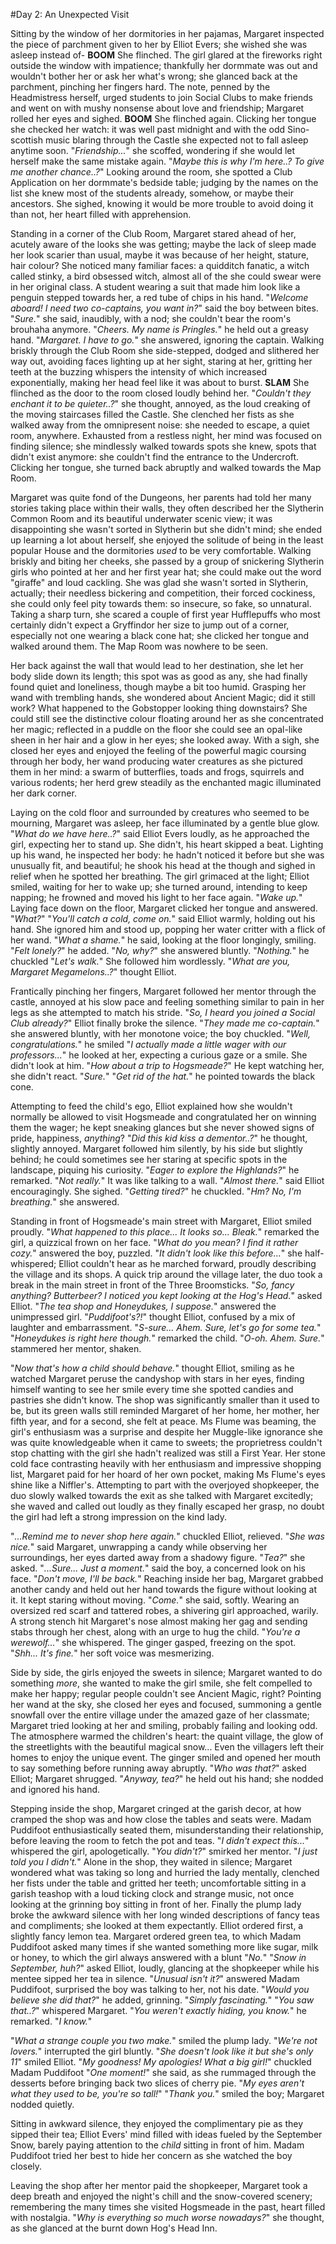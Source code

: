 #Day 2: An Unexpected Visit

Sitting by the window of her dormitories in her pajamas, Margaret inspected the piece of parchment given to her by Elliot Evers; she wished she was asleep instead of-
**BOOM** 
She flinched.
The girl glared at the fireworks right outside the window with impatience; thankfully her dormmate was out and wouldn't bother her or ask her what's wrong; she glanced back at the parchment, pinching her fingers hard.
The note, penned by the Headmistress herself, urged students to join Social Clubs to make friends and went on with mushy nonsense about love and friendship; Margaret rolled her eyes and sighed.
**BOOM**
She flinched again.
Clicking her tongue she checked her watch: it was well past midnight and with the odd Sino-scottish music blaring through the Castle she expected not to fall asleep anytime soon.
"*Friendship...*" she scoffed, wondering if she would let herself make the same mistake again.
"*Maybe this is why I'm here..? To give me another chance..?*"
Looking around the room, she spotted a Club Application on her dormmate's bedside table; judging by the names on the list she knew most of the students already, somehow, or maybe their ancestors.
She sighed, knowing it would be more trouble to avoid doing it than not, her heart filled with apprehension.


Standing in a corner of the Club Room, Margaret stared ahead of her, acutely aware of the looks she was getting; maybe the lack of sleep made her look scarier than usual, maybe it was because of her height, stature, hair colour? She noticed many familiar faces: a quidditch fanatic, a witch called stinky, a bird obsessed witch, almost all of the she could swear were in her original class.
A student wearing a suit that made him look like a penguin stepped towards her, a red tube of chips in his hand.
"*Welcome aboard! I need two co-captains, you want in?*" said the boy between bites.
"*Sure.*" she said, inaudibly, with a nod; she couldn't bear the room's brouhaha anymore.
"*Cheers. My name is Pringles.*" he held out a greasy hand.
"*Margaret. I have to go.*" she answered, ignoring the captain.
Walking briskly through the Club Room she side-stepped, dodged and slithered her way out, avoiding faces lighting up at her sight, staring at her, gritting her teeth at the buzzing whispers the intensity of which increased exponentially, making her head feel like it was about to burst.
**SLAM**
She flinched as the door to the room closed loudly behind her.
"*Couldn't they enchant it to be quieter..?*" she thought, annoyed, as the loud creaking of the moving staircases filled the Castle.
She clenched her fists as she walked away from the omnipresent noise: she needed to escape, a quiet room, anywhere.
Exhausted from a restless night, her mind was focused on finding silence; she mindlessly walked towards spots she knew, spots that didn't exist anymore: she couldn't find the entrance to the Undercroft.
Clicking her tongue, she turned back abruptly and walked towards the Map Room.

Margaret was quite fond of the Dungeons, her parents had told her many stories taking place within their walls, they often described her the Slytherin Common Room and its beautiful underwater scenic view; it was disappointing she wasn't sorted in Slytherin but she didn't mind; she ended up learning a lot about herself, she enjoyed the solitude of being in the least popular House and the dormitories *used* to be very comfortable.
Walking briskly and biting her cheeks, she passed by a group of snickering Slytherin girls who pointed at her and her first year hat; she could make out the word "giraffe" and loud cackling.
She was glad she wasn't sorted in Slytherin, actually; their needless bickering and competition, their forced cockiness, she could only feel pity towards them: so insecure, so fake, so unnatural.
Taking a sharp turn, she scared a couple of first year Hufflepuffs who most certainly didn't expect a Gryffindor her size to jump out of a corner, especially not one wearing a black cone hat; she clicked her tongue and walked around them.
The Map Room was nowhere to be seen.

Her back against the wall that would lead to her destination, she let her body slide down its length; this spot was as good as any, she had finally found quiet and loneliness, though maybe a bit too humid.
Grasping her wand with trembling hands, she wondered about Ancient Magic; did it still work? What happened to the Gobstopper looking thing downstairs? She could still see the distinctive colour floating around her as she concentrated her magic; reflected in a puddle on the floor she could see an opal-like sheen in her hair and a glow in her eyes; she looked away.
With a sigh, she closed her eyes and enjoyed the feeling of the powerful magic coursing through her body, her wand producing water creatures as she pictured them in her mind: a swarm of butterflies, toads and frogs, squirrels and various rodents; her herd grew steadily as the enchanted magic illuminated her dark corner.


Laying on the cold floor and surrounded by creatures who seemed to be mourning, Margaret was asleep, her face illuminated by a gentle blue glow.
"*What do we have here..?*" said Elliot Evers loudly, as he approached the girl, expecting her to stand up.
She didn't, his heart skipped a beat.
Lighting up his wand, he inspected her body: he hadn't noticed it before but she was unusually fit, and beautiful; he shook his head at the though and sighed in relief when he spotted her breathing.
The girl grimaced at the light; Elliot smiled, waiting for her to wake up; she turned around, intending to keep napping; he frowned and moved his light to her face again.
"*Wake up.*"
Laying face down on the floor, Margaret clicked her tongue and answered. "*What?*"
"*You'll catch a cold, come on.*" said Elliot warmly, holding out his hand.
She ignored him and stood up, popping her water critter with a flick of her wand.
"*What a shame.*" he said, looking at the floor longingly, smiling. "*Felt lonely?*" he added.
"*No, why?*" she answered bluntly.
"*Nothing.*" he chuckled "*Let's walk.*"
She followed him wordlessly.
"*What are you, Margaret Megamelons..?*" thought Elliot.

Frantically pinching her fingers, Margaret followed her mentor through the castle, annoyed at his slow pace and feeling something similar to pain in her legs as she attempted to match his stride.
"*So, I heard you joined a Social Club already?*" Elliot finally broke the silence.
"*They made me co-captain.*" she answered bluntly, with her monotone voice; the boy chuckled.
"*Well, congratulations.*" he smiled "*I actually made a little wager with our professors...*" he looked at her, expecting a curious gaze or a smile.
She didn't look at him.
"*How about a trip to Hogsmeade?*" He kept watching her, she didn't react.
"*Sure.*"
"*Get rid of the hat.*" he pointed towards the black cone.

Attempting to feed the child's ego, Elliot explained how she wouldn't normally be allowed to visit Hogsmeade and congratulated her on winning them the wager; he kept sneaking glances but she never showed signs of pride, happiness, *anything*?
"*Did this kid kiss a dementor..?*" he thought, slightly annoyed.
Margaret followed him silently, by his side but slightly behind; he could sometimes see her staring at specific spots in the landscape, piquing his curiosity.
"*Eager to explore the Highlands?*" he remarked.
"*Not really.*"
It was like talking to a wall.
"*Almost there.*" said Elliot encouragingly.
She sighed.
"*Getting tired?*" he chuckled.
"*Hm? No, I'm breathing.*" she answered.

Standing in front of Hogsmeade's main street with Margaret, Elliot smiled proudly.
"*What happened to this place... It looks so... Bleak.*" remarked the girl, a quizzical frown on her face.
"*What do you mean? I find it rather cozy.*" answered the boy, puzzled.
"*It didn't look like this before...*" she half-whispered; Elliot couldn't hear as he marched forward, proudly describing the village and its shops.
A quick trip around the village later, the duo took a break in the main street in front of the Three Broomsticks. 
"*So, fancy anything? Butterbeer? I noticed you kept looking at the Hog's Head.*" asked Elliot.
"*The tea shop and Honeydukes, I suppose.*" answered the unimpressed girl.
"*Puddifoot's?!*" thought Elliot, confused by a mix of laughter and embarrassment. "*S-sure... Ahem. Sure, let's go for some tea.*"
"*Honeydukes is right here though.*" remarked the child.
"*O-oh. Ahem. Sure.*" stammered her mentor, shaken.

"*Now that's how a child should behave.*" thought Elliot, smiling as he watched Margaret peruse the candyshop with stars in her eyes, finding himself wanting to see her smile every time she spotted candies and pastries she didn't know.
The shop was significantly smaller than it used to be, but its green walls still reminded Margaret of her home, her mother, her fifth year, and for a second, she felt at peace.
Ms Flume was beaming, the girl's enthusiasm was a surprise and despite her Muggle-like ignorance she was quite knowledgeable when it came to sweets; the proprietress couldn't stop chatting with the girl she hadn't realized was still a First Year.
Her stone cold face contrasting heavily with her enthusiasm and impressive shopping list, Margaret paid for her hoard of her own pocket, making Ms Flume's eyes shine like a Niffler's.
Attempting to part with the overjoyed shopkeeper, the duo slowly walked towards the exit as she talked with Margaret excitedly; she waved and called out loudly as they finally escaped her grasp, no doubt the girl had left a strong impression on the kind lady.

"*...Remind me to never shop here again.*" chuckled Elliot, relieved.
"*She was nice.*" said Margaret, unwrapping a candy while observing her surroundings, her eyes darted away from a shadowy figure. "*Tea?*" she asked.
"*...Sure... Just a moment.*" said the boy, a concerned look on his face. "*Don't move, I'll be back.*"
Reaching inside her bag, Margaret grabbed another candy and held out her hand towards the figure without looking at it.
It kept staring without moving.
"*Come.*" she said, softly.
Wearing an oversized red scarf and tattered robes, a shivering girl approached, warily.
A strong stench hit Margaret's nose almost making her gag and sending stabs through her chest, along with an urge to hug the child.
"*You're a werewolf...*" she whispered.
The ginger gasped, freezing on the spot.
"*Shh... It's fine.*" her soft voice was mesmerizing.

Side by side, the girls enjoyed the sweets in silence; Margaret wanted to do something *more*, she wanted to make the girl smile, she felt compelled to make her happy; regular people couldn't see Ancient Magic, right?
Pointing her wand at the sky, she closed her eyes and focused, summoning a gentle snowfall over the entire village under the amazed gaze of her classmate; Margaret tried looking at her and smiling, probably failing and looking odd.
The atmosphere warmed the children's heart: the quaint village, the glow of the streetlights with the beautiful magical snow... Even the villagers left their homes to enjoy the unique event.
The ginger smiled and opened her mouth to say something before running away abruptly.
"*Who was that?*" asked Elliot; Margaret shrugged.
"*Anyway, tea?*" he held out his hand; she nodded and ignored his hand.

Stepping inside the shop, Margaret cringed at the garish decor, at how cramped the shop was and how close the tables and seats were.
Madam Puddifoot enthusiastically seated them, misunderstanding their relationship, before leaving the room to fetch the pot and teas.
"*I didn't expect this...*" whispered the girl, apologetically.
"*You didn't?*" smirked her mentor.
"*I just told you I didn't.*"
Alone in the shop, they waited in silence; Margaret wondered what was taking so long and hurried the lady mentally, clenched her fists under the table and gritted her teeth; uncomfortable sitting in a garish teashop with a loud ticking clock and strange music, not once looking at the grinning boy sitting in front of her.
Finally the plump lady broke the awkward silence with her long winded descriptions of fancy teas and compliments; she looked at them expectantly.
Elliot ordered first, a slightly fancy lemon tea.
Margaret ordered green tea, to which Madam Puddifoot asked many times if she wanted something more like sugar, milk or honey, to which the girl always answered with a blunt "*No.*"
"*Snow in September, huh?*" asked Elliot, loudly, glancing at the shopkeeper while his mentee sipped her tea in silence.
"*Unusual isn't it?*" answered Madam Puddifoot, surprised the boy was talking to her, not his date.
"*Would you believe she did that?*" he added, grinning. "*Simply fascinating.*"
"*You saw that..?*" whispered Margaret.
"*You weren't exactly hiding, you know.*"  he remarked.
"*I know.*"

"*What a strange couple you two make.*" smiled the plump lady.
"*We're not lovers.*" interrupted the girl bluntly.
"*She doesn't look like it but she's only 11*" smiled Elliot.
"*My goodness! My apologies! What a big girl!*" chuckled Madam Puddifoot "*One moment!*" she said, as she rummaged through the desserts before bringing back two slices of cherry pie. "*My eyes aren't what they used to be, you're so tall!*"
"*Thank you.*" smiled the boy; Margaret nodded quietly.

Sitting in awkward silence, they enjoyed the complimentary pie as they sipped their tea; Elliot Evers' mind filled with ideas fueled by the September Snow, barely paying attention to the *child* sitting in front of him.
Madam Puddifoot tried her best to hide her concern as she watched the boy closely.

Leaving the shop after her mentor paid the shopkeeper, Margaret took a deep breath and enjoyed the night's chill and the snow-covered scenery; remembering the many times she visited Hogsmeade in the past, heart filled with nostalgia.
"*Why is everything so much worse nowadays?*" she thought, as she glanced at the burnt down Hog's Head Inn.